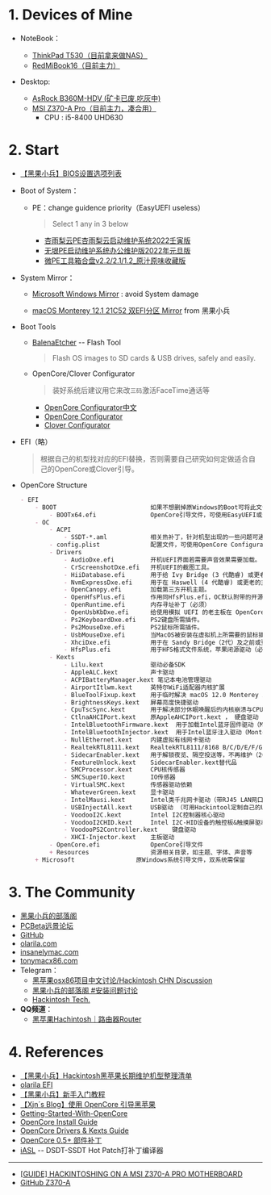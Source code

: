 # 1. Devices of Mine
- NoteBook：
	- [ThinkPad T530（目前拿来做NAS）](https://github.com/5T33Z0/Lenovo-T530-Hackintosh-OpenCore)
	- [RedMiBook16（目前主力）](https://github.com/XingKong746/RedmiBook16-Hackintosh)
	
- Desktop:
	- [AsRock B360M-HDV (矿卡已废,吃灰中)](https://github.com/RealKiro/Hackintosh)
	- [MSI Z370-A Pro（目前主力，凑合用）](https://github.com/FrostMiKu/msi-z370-hackintosh)
		- CPU : i5-8400 UHD630

# 2. Start
- [【黑果小兵】BIOS设置选项列表](https://blog.daliansky.net/macOS-Monterey-12.1-21C52-Release-version-with-OC-0.7.6-CLOVER-5143-and-FirPE-original-image.html#BIOS设置选项列表)
- Boot of System：
	- PE：change guidence priority（EasyUEFI useless）
		> Select 1 any in 3 below
		- [杏雨梨云PE杏雨梨云启动维护系统2022壬寅版](https://www.423down.com/7066.html)
		- [无垠PE启动维护系统办公维护版2022年元旦版](https://www.423down.com/13059.html)
		- [微PE工具箱合盘v2.2/2.1/1.2_原汁原味收藏版](https://www.423down.com/12632.html)

- System Mirror：	
	- [Microsoft Windows Mirror](https://next.itellyou.cn/) : avoid System damage 

	- [macOS Monterey 12.1 21C52 双EFI分区 Mirror](https://hongesttechnology-my.sharepoint.cn/:u:/g/personal/daliansky_hongesttechnology_partner_onmschina_cn1/EaWazjsAFhVAp7NqOEs_My0BvY3xpc4OPqRzWi2uQRjeYQ?e=i1XB6v) from 黑果小兵
	
- Boot Tools
	- [BalenaEtcher](https://etcher.io/) -- Flash Tool
		> Flash OS images to SD cards & USB drives, safely and easily.

	- OpenCore/Clover Configurator
		> 装好系统后建议用它来改`三码`激活FaceTime通话等
		- [OpenCore Configurator中文](http://bbs.pcbeta.com/viewthread-1838814-1-1.html)
		- [OpenCore Configurator](https://mackie100projects.altervista.org/download/occ/)
		- [Clover Configurator](https://mackie100projects.altervista.org/download/clover-configurator-global-edition/)
	
- EFI（略）
	> 根据自己的机型找对应的EFI替换，否则需要自己研究如何定做适合自己的OpenCore或Clover引导。	


- OpenCore Structure
    ```markdown
    - EFI
        - BOOT                          如果不想删掉原Windows的Boot可将此文件夹改名
            - BOOTx64.efi               OpenCore引导文件，可使用EasyUEFI或进PE模式添加并设置为系统第一启动项
        - OC
            - ACPI
                - SSDT-*.aml            相关热补丁，针对机型出现的一些问题可通过注入hot patch来解决
            - config.plist              配置文件，可使用OpenCore Configurator修改，注意要和添加的文件一一对应，不知道功能不要随意添加
            - Drivers
                - AudioDxe.efi          开机UEFI界面若需要声音效果需要加载。
                - CrScreenshotDxe.efi   开机UEFI的截图工具。
                - HiiDatabase.efi       用于给 Ivy Bridge (3 代酷睿) 或更老代主板上支持 UEFI 字体渲染, UEFI Shell 中文字渲染异常时使用, 新主板不需要。
                - NvmExpressDxe.efi     用于在 Haswell (4 代酷睿) 或更老的主板上支持 NVMe 硬盘, 新主板不需要。
                - OpenCanopy.efi        加载第三方开机主题。
                - OpenHfsPlus.efi       作用同HfsPlus.efi，OC默认附带的开源驱动
                - OpenRuntime.efi       内存寻址补丁（必须）
                - OpenUsbKbDxe.efi      给使用模拟 UEFI 的老主板在 OpenCore 界面正常输入用的, 请勿在 Ivy Bridge (3 代酷睿)及以上的主板上使用。
                - Ps2KeyboardDxe.efi    PS2键盘所需插件。
                - Ps2MouseDxe.efi       PS2鼠标所需插件。
                - UsbMouseDxe.efi       当MacOS被安装在虚拟机上所需要的鼠标插件。
                - XhciDxe.efi           用于在 Sandy Bridge（2代）及之前或更老的主板上加载XHCI控制器。
                - HfsPlus.efi           用于HFS格式文件系统，苹果闭源驱动（必须）
            - Kexts
                - Lilu.kext             驱动必备SDK
                - AppleALC.kext         声卡驱动
                - ACPIBatteryManager.kext 笔记本电池管理驱动
                - AirportItlwm.kext     英特尔WiFi适配器内核扩展
                - BlueToolFixup.kext    用于临时解决 macOS 12.0 Monterey 上各类蓝牙失效的问题（Monterey必须）
                - BrightnessKeys.kext   屏幕亮度快捷驱动
                - CpuTscSync.kext       用于解决部分休眠唤醒后的内核崩溃与CPU睡死问题的驱动补丁
                - CtlnaAHCIPort.kext    原AppleAHCIPort.kext ， 硬盘驱动
                - IntelBluetoothFirmware.kext  用于加载Intel蓝牙固件驱动（Monterey必须）
                - IntelBluetoothInjector.kext  用于Intel蓝牙注入驱动（Monterey必须）
                - NullEthernet.kext     内建虚拟有线网卡驱动
                - RealtekRTL8111.kext   RealtekRTL8111/8168 B/C/D/E/F/G/H等网卡驱动
                - SidecarEnabler.kext   用于解锁夜览、隔空投送等，不再维护（2021/10/06）
                - FeatureUnlock.kext    SidecarEnabler.kext替代品
                - SMCProcessor.kext     CPU核传感器
                - SMCSuperIO.kext       IO传感器       
                - VirtualSMC.kext       传感器驱动依赖  
                - WhateverGreen.kext    显卡驱动
                - IntelMausi.kext       Intel类千兆网卡驱动（带RJ45 LAN网口机器使用）
                - USBInjectAll.kext     USB驱动 （可用Hackintool定制自己的USB补丁）   
                - VoodooI2C.kext        Intel I2C控制器核心驱动
                - VoodooI2CHID.kext     Intel I2C-HID设备的触控板&触摸屏驱动
                - VoodooPS2Controller.kext    键盘驱动
                - XHCI-Injector.kext    主板驱动
            - OpenCore.efi              OpenCore引导文件
            + Resources                 资源相关目录，如主题、字体、声音等
        + Microsoft                 原Windows系统引导文件，双系统需保留

    ```
	
	
# 3. The Community
- [黑果小兵的部落阁](https://blog.daliansky.net/)
- [PCBeta远景论坛](https://bbs.pcbeta.com/)
- [GitHub](https://github.com/)
- [olarila.com](https://www.olarila.com/)
- [insanelymac.com](https://www.insanelymac.com/)
- [tonymacx86.com](https://www.tonymacx86.com/)
- Telegram：
	- [黑苹果osx86项目中文讨论/Hackintosh CHN Discussion](https://t.me/osx86zh)
	- [黑果小兵的部落阁 #安装问题讨论](https://t.me/macos_installer)
	- [Hackintosh Tech.](https://t.me/HackintoshTech)
- **QQ频道**：
	- [黑苹果Hachintosh｜路由器Router](https://qun.qq.com/qqweb/qunpro/share?_wv=3&_wwv=128&inviteCode=1D3zju&from=246610&biz=ka)

# 4. References
- [【黑果小兵】Hackintosh黑苹果长期维护机型整理清单](https://blog.daliansky.net/Hackintosh-long-term-maintenance-model-checklist.html)
- [olarila EFI](https://www.olarila.com/files)
- [【黑果小兵】新手入门教程](https://blog.daliansky.net/macOS-Monterey-12.1-21C52-Release-version-with-OC-0.7.6-CLOVER-5143-and-FirPE-original-image.html#新手入门教程)
- [【Xjn´s Blog】使用 OpenCore 引导黑苹果](https://blog.xjn819.com/post/opencore-guide.html)
- [Getting-Started-With-OpenCore](https://insanelymacdiscord.github.io/Getting-Started-With-OpenCore/)
- [OpenCore Install Guide](https://dortania.github.io/OpenCore-Install-Guide/)
- [OpenCore Drivers & Kexts Guide](https://dortania.github.io/OpenCore-Install-Guide/ktext.html#firmware-drivers)
- [OpenCore 0.5+ 部件补丁](https://github.com/daliansky/OC-little)
- [iASL](https://acpica.org/downloads) -- DSDT-SSDT Hot Patch打补丁编译器
---
- [[GUIDE] HACKINTOSHING ON A MSI Z370-A PRO MOTHERBOARD](https://hackintosher.com/builds/guide-hackintoshing-msi-z370-pro/)
- [GitHub Z370-A](https://github.com/search?o=desc&q=Z370-A&s=updated&type=Repositories)
